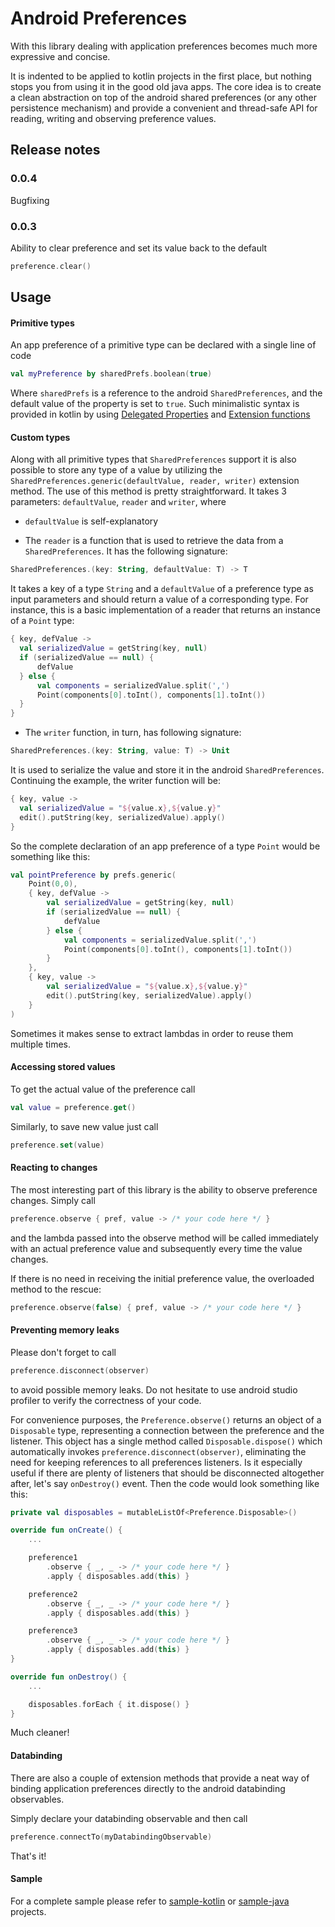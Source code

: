 # Android Preferences

With this library dealing with application preferences becomes much more expressive and concise.

It is indented to be applied to kotlin projects in the first place, but nothing stops you from using it in the good old java apps.
The core idea is to create a clean abstraction on top of the android shared preferences (or any other persistence mechanism) and provide a convenient and thread-safe API for reading, writing and observing preference values.

## Release notes
### 0.0.4
Bugfixing

### 0.0.3
Ability to clear preference and set its value back to the default
```kotlin
preference.clear()
```

## Usage

#### Primitive types

An app preference of a primitive type can be declared with a single line of code

```kotlin
val myPreference by sharedPrefs.boolean(true)
```

Where ``sharedPrefs`` is a reference to the android ``SharedPreferences``, and the default value of the property is set to ``true``.
Such minimalistic syntax is provided in kotlin by using [Delegated Properties](https://kotlinlang.org/docs/reference/delegated-properties.html) and [Extension functions](https://kotlinlang.org/docs/reference/extensions.html)

#### Custom types

Along with all primitive types that ``SharedPreferences`` support it is also possible to store any type of a value by utilizing the ``SharedPreferences.generic(defaultValue, reader, writer)`` extension method.
The use of this method is pretty straightforward. It takes 3 parameters: ``defaultValue``, ``reader`` and ``writer``, where

* ``defaultValue`` is self-explanatory

* The ``reader`` is a function that is used to retrieve the data from a ``SharedPreferences``. It has the following signature:
```kotlin
SharedPreferences.(key: String, defaultValue: T) -> T
```
It takes a key of a type ``String`` and a ``defaultValue`` of a preference type as input parameters and should return a value of a corresponding type. For instance, this is a basic implementation of a reader that returns an instance of a ``Point`` type:

```kotlin
{ key, defValue ->
  val serializedValue = getString(key, null)
  if (serializedValue == null) {
      defValue
  } else {
      val components = serializedValue.split(',')
      Point(components[0].toInt(), components[1].toInt())
  }
}
```

* The ``writer`` function, in turn, has following signature:
```kotlin
SharedPreferences.(key: String, value: T) -> Unit
```

It is used to serialize the value and store it in the android `SharedPreferences`. Continuing the example, the writer function will be:
```kotlin
{ key, value ->
  val serializedValue = "${value.x},${value.y}"
  edit().putString(key, serializedValue).apply()
}
```

So the complete declaration of an app preference of a type ``Point`` would be something like this:
```kotlin
val pointPreference by prefs.generic(
    Point(0,0),
    { key, defValue ->
        val serializedValue = getString(key, null)
        if (serializedValue == null) {
            defValue
        } else {
            val components = serializedValue.split(',')
            Point(components[0].toInt(), components[1].toInt())
        }
    },
    { key, value ->
        val serializedValue = "${value.x},${value.y}"
        edit().putString(key, serializedValue).apply()
    }
)
```

Sometimes it makes sense to extract lambdas in order to reuse them multiple times.

#### Accessing stored values

To get the actual value of the preference call
```kotlin
val value = preference.get()
```

Similarly, to save new value just call
```kotlin
preference.set(value)
```

#### Reacting to changes

The most interesting part of this library is the ability to observe preference changes. Simply call
```kotlin
preference.observe { pref, value -> /* your code here */ }
```
and the lambda passed into the observe method will be called immediately with an actual preference value and subsequently every time the value changes.

If there is no need in receiving the initial preference value, the overloaded method to the rescue:
```kotlin
preference.observe(false) { pref, value -> /* your code here */ }
```

#### Preventing memory leaks

Please don't forget to call
```kotlin
preference.disconnect(observer)
```
to avoid possible memory leaks. Do not hesitate to use android studio profiler to verify the correctness of your code.

For convenience purposes, the ``Preference.observe()`` returns an object of a ``Disposable`` type, representing a connection between the preference and the listener.
This object has a single method called ``Disposable.dispose()`` which automatically invokes ``preference.disconnect(observer)``, eliminating the need for keeping references to all preferences listeners.
Is it especially useful if there are plenty of listeners that should be disconnected altogether after, let's say ``onDestroy()`` event.
Then the code would look something like this:

```kotlin
private val disposables = mutableListOf<Preference.Disposable>()

override fun onCreate() {
    ...

    preference1
        .observe { _, _ -> /* your code here */ }
        .apply { disposables.add(this) }

    preference2
        .observe { _, _ -> /* your code here */ }
        .apply { disposables.add(this) }

    preference3
        .observe { _, _ -> /* your code here */ }
        .apply { disposables.add(this) }
}

override fun onDestroy() {
    ...

    disposables.forEach { it.dispose() }
}
```

Much cleaner!

#### Databinding

There are also a couple of extension methods that provide a neat way of binding application preferences directly to the android databinding observables.

Simply declare your databinding observable and then call
```kotlin
preference.connectTo(myDatabindingObservable)
```
That's it!

#### Sample

For a complete sample please refer to [sample-kotlin](sample-kotlin) or [sample-java](sample-java) projects.
